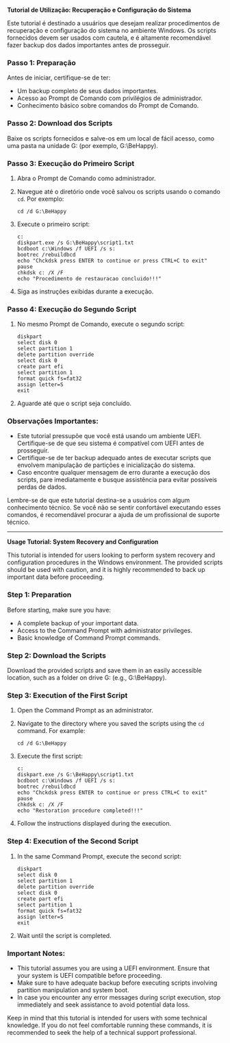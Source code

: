 **Tutorial de Utilização: Recuperação e Configuração do Sistema**

Este tutorial é destinado a usuários que desejam realizar procedimentos de recuperação e configuração do sistema no ambiente Windows. Os scripts fornecidos devem ser usados com cautela, e é altamente recomendável fazer backup dos dados importantes antes de prosseguir.

### Passo 1: Preparação

Antes de iniciar, certifique-se de ter:

- Um backup completo de seus dados importantes.
- Acesso ao Prompt de Comando com privilégios de administrador.
- Conhecimento básico sobre comandos do Prompt de Comando.

### Passo 2: Download dos Scripts

Baixe os scripts fornecidos e salve-os em um local de fácil acesso, como uma pasta na unidade G: (por exemplo, G:\BeHappy).

### Passo 3: Execução do Primeiro Script

1. Abra o Prompt de Comando como administrador.
2. Navegue até o diretório onde você salvou os scripts usando o comando `cd`. Por exemplo:

    ```batch
    cd /d G:\BeHappy
    ```

3. Execute o primeiro script:

    ```batch
    c:
    diskpart.exe /s G:\BeHappy\script1.txt
    bcdboot c:\Windows /f UEFI /s s:
    bootrec /rebuildbcd
    echo "Chckdsk press ENTER to continue or press CTRL+C to exit"
    pause 
    chkdsk c: /X /F
    echo "Procedimento de restauracao concluido!!!"
    ```

4. Siga as instruções exibidas durante a execução.

### Passo 4: Execução do Segundo Script

1. No mesmo Prompt de Comando, execute o segundo script:

    ```batch
    diskpart
    select disk 0
    select partition 1
    delete partition override
    select disk 0
    create part efi
    select partition 1
    format quick fs=fat32
    assign letter=S
    exit
    ```

2. Aguarde até que o script seja concluído.

### Observações Importantes:

- Este tutorial pressupõe que você está usando um ambiente UEFI. Certifique-se de que seu sistema é compatível com UEFI antes de prosseguir.
- Certifique-se de ter backup adequado antes de executar scripts que envolvem manipulação de partições e inicialização do sistema.
- Caso encontre qualquer mensagem de erro durante a execução dos scripts, pare imediatamente e busque assistência para evitar possíveis perdas de dados.

Lembre-se de que este tutorial destina-se a usuários com algum conhecimento técnico. Se você não se sentir confortável executando esses comandos, é recomendável procurar a ajuda de um profissional de suporte técnico.

-------------------------------------------------------------------------------------------------------------------------

**Usage Tutorial: System Recovery and Configuration**

This tutorial is intended for users looking to perform system recovery and configuration procedures in the Windows environment. The provided scripts should be used with caution, and it is highly recommended to back up important data before proceeding.

### Step 1: Preparation

Before starting, make sure you have:

- A complete backup of your important data.
- Access to the Command Prompt with administrator privileges.
- Basic knowledge of Command Prompt commands.

### Step 2: Download the Scripts

Download the provided scripts and save them in an easily accessible location, such as a folder on drive G: (e.g., G:\BeHappy).

### Step 3: Execution of the First Script

1. Open the Command Prompt as an administrator.
2. Navigate to the directory where you saved the scripts using the `cd` command. For example:

    ```batch
    cd /d G:\BeHappy
    ```

3. Execute the first script:

    ```batch
    c:
    diskpart.exe /s G:\BeHappy\script1.txt
    bcdboot c:\Windows /f UEFI /s s:
    bootrec /rebuildbcd
    echo "Chckdsk press ENTER to continue or press CTRL+C to exit"
    pause 
    chkdsk c: /X /F
    echo "Restoration procedure completed!!!"
    ```

4. Follow the instructions displayed during the execution.

### Step 4: Execution of the Second Script

1. In the same Command Prompt, execute the second script:

    ```batch
    diskpart
    select disk 0
    select partition 1
    delete partition override
    select disk 0
    create part efi
    select partition 1
    format quick fs=fat32
    assign letter=S
    exit
    ```

2. Wait until the script is completed.

### Important Notes:

- This tutorial assumes you are using a UEFI environment. Ensure that your system is UEFI compatible before proceeding.
- Make sure to have adequate backup before executing scripts involving partition manipulation and system boot.
- In case you encounter any error messages during script execution, stop immediately and seek assistance to avoid potential data loss.

Keep in mind that this tutorial is intended for users with some technical knowledge. If you do not feel comfortable running these commands, it is recommended to seek the help of a technical support professional.
